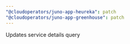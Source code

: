 ```yaml
---
"@cloudoperators/juno-app-heureka": patch
"@cloudoperators/juno-app-greenhouse": patch
---
```


Updates service details query
